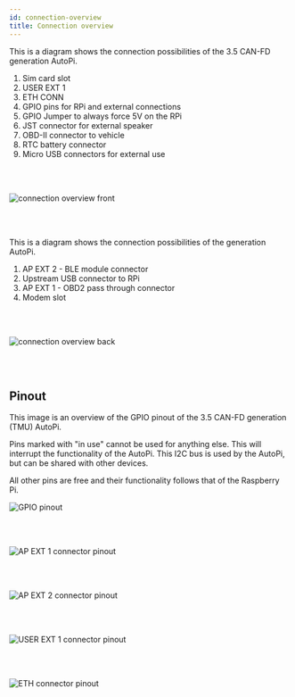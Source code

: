```yaml
---
id: connection-overview
title: Connection overview
---
```



This is a diagram shows the connection possibilities of the 3.5 CAN-FD generation AutoPi.

1. Sim card slot    
2. USER EXT 1
3. ETH CONN
4. GPIO pins for RPi and external connections
5. GPIO Jumper to always force 5V on the RPi
6. JST connector for external speaker
7. OBD-II connector to vehicle
8. RTC battery connector
9. Micro USB connectors for external use

<br/>
<br/>

![connection overview front](/img/hardware/gen_3.5/side1.png)

<br/>
<br/>

This is a diagram shows the connection possibilities of the  generation AutoPi.

1. AP EXT 2 - BLE module connector
2. Upstream USB connector to RPi
3. AP EXT 1 - OBD2 pass through connector
4. Modem slot



<br/>
<br/>


![connection overview back](/img/hardware/gen_3.5/side2.png)

<br/>
<br/>

## Pinout

This image is an overview of the GPIO pinout of the 3.5 CAN-FD generation (TMU) AutoPi.

Pins marked with "in use" cannot be used for anything else. This will interrupt the functionality
of the AutoPi. This I2C bus is used by the AutoPi, but can be shared with other devices. 

All other pins are free and their functionality follows that of the Raspberry Pi.

![GPIO pinout](/img/hardware/gen_3.5/gpio_pinout_gen3.5.png) 

<br/>
<br/>

![AP EXT 1 connector pinout](/img/hardware/gen_3.5/AP_EXT1.png)

<br/>
<br/>

![AP EXT 2 connector pinout](/img/hardware/gen_3.5/AP_EXT2.png)

<br/>
<br/>

![USER EXT 1 connector pinout](/img/hardware/gen_3.5/USER_EXT1.png)

<br/>
<br/>

![ETH connector  pinout](/img/hardware/gen_3.5/ETH_CONN.png)